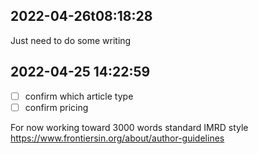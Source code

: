 ## 2022-04-26t08:18:28
Just need to do some writing

## 2022-04-25 14:22:59

- [ ] confirm which article type
- [ ] confirm pricing

For now
working toward 3000 words
standard IMRD style
https://www.frontiersin.org/about/author-guidelines